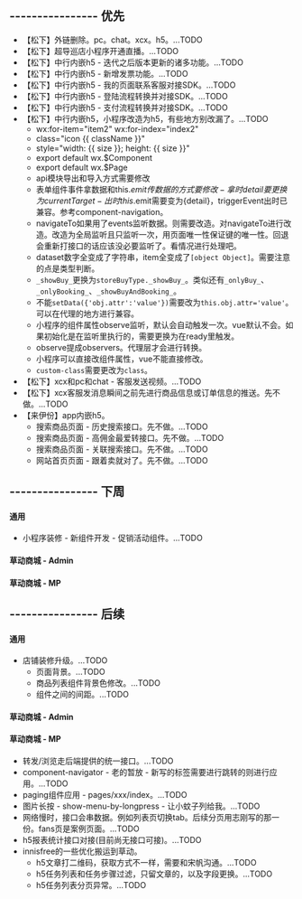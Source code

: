 ## ---------------- 优先
* 【松下】外链删除。pc。chat。xcx。h5。...TODO
* 【松下】超导巡店小程序开通直播。...TODO
* 【松下】中行内嵌h5 - 迭代之后版本更新的诸多功能。...TODO
* 【松下】中行内嵌h5 - 新增发票功能。...TODO
* 【松下】中行内嵌h5 - 我的页面联系客服对接SDK。...TODO
* 【松下】中行内嵌h5 - 登陆流程转换并对接SDK。...TODO
* 【松下】中行内嵌h5 - 支付流程转换并对接SDK。...TODO
* 【松下】中行内嵌h5，小程序改造为h5，有些地方别改漏了。...TODO
  - wx:for-item="item2" wx:for-index="index2"
  - class="icon {{ className }}"
  - style="width: {{ size }}; height: {{ size }}"
  - export default wx.$Component
  - export default wx.$Page
  - api模块导出和导入方式需要修改
  - 表单组件事件拿数据和this.$emit传数据的方式要修改 - 拿时detail要更换为currentTarget - 出时this.$emit需要变为{detail}，triggerEvent出时已兼容。参考component-navigation。
  - navigateTo如果用了events监听数据。则需要改造。对navigateTo进行改造。改造为全局监听且只监听一次，用页面唯一性保证键的唯一性。回退会重新打接口的话应该没必要监听了。看情况进行处理吧。
  - dataset数字全变成了字符串，item全变成了`[object Object]`。需要注意的点是类型判断。
  - `_showBuy_`更换为`storeBuyType._showBuy_`。类似还有`_onlyBuy_`、`_onlyBooking_`、`_showBuyAndBooking_`。
  - 不能`setData({'obj.attr':'value'})`需要改为`this.obj.attr='value'`。可以在代理的地方进行兼容。
  - 小程序的组件属性observe监听，默认会自动触发一次。vue默认不会。如果初始化是在监听里执行的，需要更换为在ready里触发。
  - observe提成observers。代理层才会进行转换。
  - 小程序可以直接改组件属性，vue不能直接修改。
  - `custom-class`需要更改为`class`。
* 【松下】xcx和pc和chat - 客服发送视频。...TODO
* 【松下】xcx客服发消息瞬间之前先进行商品信息或订单信息的推送。先不做。...TODO
* 【来伊份】app内嵌h5。
  - 搜索商品页面 - 历史搜索接口。先不做。...TODO
  - 搜索商品页面 - 高佣金最爱转接口。先不做。...TODO
  - 搜索商品页面 - 关联搜索接口。先不做。...TODO
  - 网站首页页面 - 跟着卖就对了。先不做。...TODO

## ---------------- 下周
#### 通用
* 小程序装修 - 新组件开发 - 促销活动组件。...TODO
#### 草动商城 - Admin
#### 草动商城 - MP

## ---------------- 后续
#### 通用
* 店铺装修升级。...TODO
  - 页面背景。...TODO
  - 商品列表组件背景色修改。...TODO
  - 组件之间的间距。...TODO
#### 草动商城 - Admin
#### 草动商城 - MP
* 转发/浏览走后端提供的统一接口。...TODO
* component-navigator - 老的暂放 - 新写的标签需要进行跳转的则进行应用。...TODO
* paging组件应用 - pages/xxx/index。...TODO
* 图片长按 - show-menu-by-longpress - 让小蚊子列给我。...TODO
* 网络慢时，接口会串数据。例如列表页切换tab。后续分页用志刚写的那一份。fans页是案例页面。...TODO
* h5报表统计接口对接(目前尚无接口可接)。...TODO
* innisfree的一些优化搬运到草动。
  - h5文章打二维码，获取方式不一样，需要和宋帆沟通。...TODO
  - h5任务列表和任务步骤过滤，只留文章的，以及字段更换。...TODO
  - h5任务列表分页异常。...TODO
